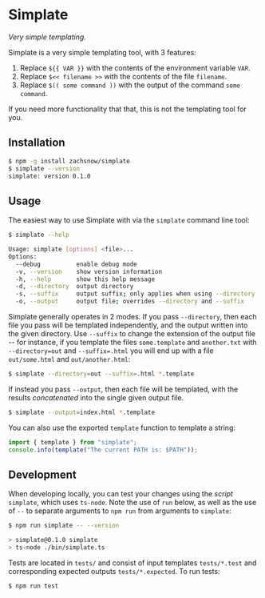 # Simplate

_Very simple templating._

Simplate is a very simple templating tool, with 3 features:

1. Replace `${{ VAR }}` with the contents of the environment variable `VAR`.
2. Replace `$<< filename >>` with the contents of the file `filename`.
3. Replace `$(( some command ))` with the output of the command `some command`.

If you need more functionality that that, this is not the templating tool for you.

## Installation

```bash
$ npm -g install zachsnow/simplate
$ simplate --version
simplate: version 0.1.0
```

## Usage

The easiest way to use Simplate with via the `simplate` command line tool:

```bash
$ simplate --help

Usage: simplate [options] <file>...
Options:
  --debug          enable debug mode
  -v, --version    show version information
  -h, --help       show this help message
  -d, --directory  output directory
  -s, --suffix     output suffix; only applies when using --directory
  -o, --output     output file; overrides --directory and --suffix
```

Simplate generally operates in 2 modes. If you pass `--directory`, then
each file you pass will be templated independently, and the output written
into the given directory. Use `--suffix` to change the extension of the output
file -- for instance, if you template the files `some.template` and `another.txt`
with `--directory=out` and `--suffix=.html` you will end up with a file `out/some.html`
and `out/another.html`:

```bash
$ simplate --directory=out --suffix=.html *.template
```

If instead you pass `--output`, then each file will be templated, with the
results _concatenated_ into the single given output file.

```bash
$ simplate --output=index.html *.template
```

You can also use the exported `template` function to template a string:

```typescript
import { template } from "simplate";
console.info(template("The current PATH is: $PATH"));
```

## Development

When developing locally, you can test your changes using the *script* `simplate`,
which uses `ts-node`. Note the use of `run` below, as well as the use of `--` to
separate arguments to `npm run` from arguments to `simplate`:

```bash
$ npm run simplate -- --version

> simplate@0.1.0 simplate
> ts-node ./bin/simplate.ts
```

Tests are located in `tests/` and consist of input templates `tests/*.test` and
corresponding expected outputs `tests/*.expected`. To run tests:

```bash
$ npm run test
```
